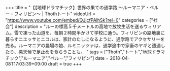 +++
title =  "【【地球ドラマチック】世界の果ての通学路 〜ルーマニア・ペルー・フィリピン〜 | Thothトート"
videoUrl = "https://www.youtube.com/embed/QJjcfPAlhSk?rel=0"
categories = ["社会"]
description = "ルーの標高５千メートルの高地で放牧生活を送るウィリアム。雪で凍った山道を、毎朝２時間半かけて学校に通う。フィリピンの路地裏に暮らすニエッサとニコルは、家計のたしになるように、通学路でアクセサリーを売る。ルーマニアの農場の娘、ルミニッツァは、通学途中で家畜のヤギと遭遇したり、悪天候で足止めを食らうことも。 "
tags = ["Thoth","トート","地球ドラマチック","ルーマニア","ペルー","フィリピン"]
date = 2018-04-08T17:03:39+09:00
draft = true
+++

